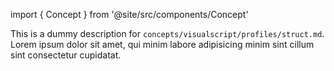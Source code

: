 import { Concept } from '@site/src/components/Concept'

<Concept
  title    = "profiles/struct"
  kind     = "Advanced"
  category = "Visualscript"
  block    = {true}>
This is a dummy description for `concepts/visualscript/profiles/struct.md`.
Lorem ipsum dolor sit amet, qui minim labore adipisicing minim sint cillum sint consectetur cupidatat.
</Concept>


